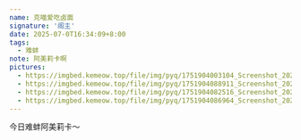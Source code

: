 ```yaml
---
name: 克喵爱吃卤面
signature: '阁主'
date: 2025-07-0T16:34:09+8:00
tags:
  - 难蚌
note: 阿美莉卡啊
pictures:
  - https://imgbed.kemeow.top/file/img/pyq/1751904003104_Screenshot_2025_0707_235849.png
  - https://imgbed.kemeow.top/file/img/pyq/1751904088911_Screenshot_2025_0708_000023.png
  - https://imgbed.kemeow.top/file/img/pyq/1751904082516_Screenshot_2025_0708_000049.png
  - https://imgbed.kemeow.top/file/img/pyq/1751904086964_Screenshot_2025_0708_000102.png
---
```

今日难蚌阿美莉卡～